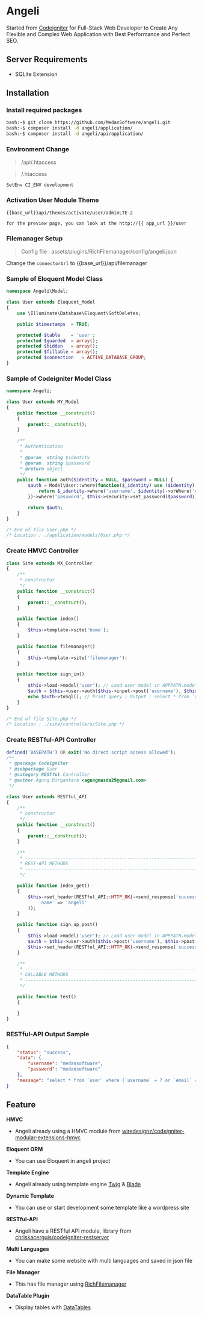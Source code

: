 # Angeli

Started from [Codeigniter](https://codeigniter.com) for Full-Stack Web Developer to Create Any Flexible and Complex Web Application with Best Performance and Perfect SEO.


## Server Requirements

- SQLite Extension

## Installation

### Install required packages

```bash
bash:~$ git clone https://github.com/MedanSoftware/angeli.git
bash:~$ composer install -d angeli/application/
bash:~$ composer install -d angeli/api/application/
```
### Environment Change

> /api/.htaccess

> /.htaccess

```text
SetEnv CI_ENV development
```
### Activation User Module Theme

```text
{{base_url}}api/themes/activate/user/adminLTE-2

for the preview page, you can look at the http://{{ app_url }}/user
```

### Filemanager Setup

> Config file : assets/plugins/RichFilemanager/config/angeli.json

Change the `connectorUrl` to {{base_url}}/api/filemanager


### Sample of Eloquent Model Class

```php
namespace Angeli\Model;

class User extends Eloquent_Model
{
	use \Illuminate\Database\Eloquent\SoftDeletes;

	public $timestamps	= TRUE;

	protected $table	= 'user';
	protected $guarded	= array();
	protected $hidden	= array();
	protected $fillable	= array();
	protected $connection	= ACTIVE_DATABASE_GROUP;
}

```

### Sample of Codeigniter Model Class

```php
namespace Angeli;

class User extends MY_Model
{
	public function __construct()
	{
		parent::__construct();
	}

	/**
	 * Authentication
	 * 
	 * @param  string $identity
	 * @param  string $password
	 * @return object
	 */
	public function auth($identity = NULL, $password = NULL) {
		$auth = Model\User::where(function($_identity) use ($identity) { 
			return $_identity->where('username', $identity)->orWhere('email', $identity);
		})->where('password', $this->security->set_password($password));

		return $auth;
	}
}

/* End of file User.php */
/* Location : ./application/models/User.php */
```

### Create HMVC Controller

```php
class Site extends MX_Controller
{
	/**
	 * constructor
	 */
	public function __construct()
	{
		parent::__construct();
	}

	public function index()
	{
		$this->template->site('home');
	}

	public function filemanager()
	{
		$this->template->site('filemanager');
	}

	public function sign_in()
	{
		$this->load->model('user'); // Load user model in APPPATH.models/
		$auth = $this->user->auth($this->input->post('username'), $this->input->post('password')); // Call model method
		echo $auth->toSql(); // Print query | Output : select * from `user` where (`username` = ? or `email` = ?) and `password` = ? and `user`.`deleted_at` is null
	}
}

/* End of file Site.php */
/* Location : ./site/controllers/Site.php */
```

### Create RESTful-API Controller

```php
defined('BASEPATH') OR exit('No direct script access allowed');
/**
 * @package Codeigniter
 * @subpackage User
 * @category RESTful Controller
 * @author Agung Dirgantara <agungmasda29@gmail.com>
 */

class User extends RESTful_API
{
	/**
	 * constructor
	 */
	public function __construct()
	{
		parent::__construct();
	}

	/**
	 * ----------------------------------------------------------------------------------------------------
	 * REST-API METHODS
	 * ----------------------------------------------------------------------------------------------------
	 */

	public function index_get()
	{
		$this->set_header(RESTful_API::HTTP_OK)->send_response('success', array(
			'name' => 'angeli'
		));
	}

	public function sign_up_post()
	{
		$this->load->model('user'); // Load user model in APPPATH.models/
		$auth = $this->user->auth($this->post('username'), $this->post('password')); // Call model method
		$this->set_header(RESTful_API::HTTP_OK)->send_response('success', $this->post(), $auth->toSql()); // for the output display, let's seet at the RESTful-API Output Sample
	}

	/**
	 * ----------------------------------------------------------------------------------------------------
	 * CALLABLE METHODS
	 * ----------------------------------------------------------------------------------------------------
	 */

	public function test()
	{

	}
}
```

### RESTful-API Output Sample

```json
{
    "status": "success",
    "data": {
        "username": "medansoftware",
        "password": "medansoftware"
    },
    "message": "select * from `user` where (`username` = ? or `email` = ?) and `password` = ? and `user`.`deleted_at` is null"
}
```

## Feature

**HMVC** 
- Angeli already using a HMVC module from [wiredesignz/codeigniter-modular-extensions-hmvc](https://bitbucket.org/wiredesignz/codeigniter-modular-extensions-hmvc/src)

**Eloquent ORM**
- You can use Eloquent in angeli project

**Template Engine**
- Angeli already using template engine [Twig](https://twig.symfony.com) & [Blade](https://laravel.com/docs/7.x/blade)

**Dynamic Template**
- You can use or start development some template like a wordpress site

**RESTful-API**
- Angeli have a RESTful API module, library from [chriskacerguis/codeigniter-restserver](https://github.com/chriskacerguis/codeigniter-restserver)

**Multi Languages**
- You can make some website with multi languages and saved in json file

**File Manager**
- This has file manager using [RichFilemanager](https://github.com/psolom/RichFilemanager)

**DataTable Plugin**
- Display tables with [DataTables](https://datatables.net)